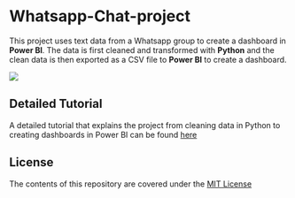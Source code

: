 # Whatsapp-Chat-project
This project uses text data from a Whatsapp group to create a dashboard in **Power BI**. The data is first cleaned and transformed with **Python** and the clean data is then exported as a CSV file to **Power BI** to create a dashboard.


![](https://resagratia.com/wp-content/uploads/2020/01/Resagratia-WhatsApp-Chat-Background-960x531.png)

## Detailed Tutorial

A detailed tutorial that explains the project from cleaning data in Python to creating dashboards in Power BI can be found [here](https://resagratia.com/2020/01/visualizing-whatsapp-chats-using-python-and-power-bi/)

## License
The contents of this repository are covered under the [MIT License](https://github.com/ObinnaIheanachor/Whatsapp-Chat-project/blob/master/License.txt)


